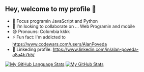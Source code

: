 ## Hey, welcome to my profile 👋

* 👾 Focus programin JavaScript and Python 
* 🎉 I’m looking to collaborate on ... Web Programin and mobile 
* 😄 Pronouns: Colombia kkkk
* ⚡ Fun fact: I'm addicted to https://www.codewars.com/users/AlanPoveda
* 🏬 Linkeding profile:  https://www.linkedin.com/in/alan-poveda-a8a4b7b5/

[![My GitHub Language Stats](https://github-readme-stats.vercel.app/api/top-langs/?username=AlanPoveda&langs_count=5&theme=tokyonight)]()
[![My GitHub Stats](https://github-readme-stats.vercel.app/api/?username=AlanPoveda&count_private=true&theme=tokyonight&showicons=true)]()

